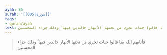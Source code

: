 ```yaml
---
ayah: 85
surah: '[[005|سورة]]'
tags:
- quran/ayah
text: فأثابهم الله بما قالوا جنات تجري من تحتها الأنهار خالدين فيها ۚ وذلك جزاء المحسنين
---
```

> فأثابهم الله بما قالوا جنات تجري من تحتها الأنهار خالدين فيها ۚ وذلك جزاء المحسنين

